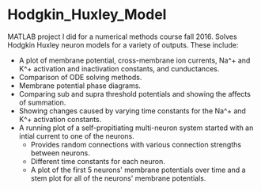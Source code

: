 # Hodgkin_Huxley_Model

MATLAB project I did for a numerical methods course fall 2016. Solves Hodgkin Huxley neuron models for a variety of outputs. These include: 
  * A plot of membrane potential, cross-membrane ion currents, Na^+ and K^+ activation and inactivation constants, and cunductances.
  * Comparison of ODE solving methods.
  * Membrane potential phase diagrams.
  * Comparing sub and supra threshold potentials and showing the affects of summation.
  * Showing changes caused by varying time constants for the Na^+ and K^+ activation constants.
  * A running plot of a self-propitiating multi-neuron system started with an intial current to one of the neurons.
    * Provides random connections with various connection strengths between neurons.
    * Different time constants for each neuron.
    * A plot of the first 5 neurons' membrane potentials over time and a stem plot for all of the neurons' membrane potentials.
